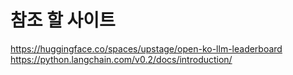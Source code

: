 # 참조 할 사이트
https://huggingface.co/spaces/upstage/open-ko-llm-leaderboard
https://python.langchain.com/v0.2/docs/introduction/
